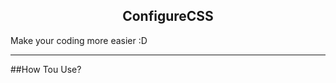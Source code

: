 <b><h2 align="center">ConfigureCSS</h2></b>
Make your coding more easier :D
<hr>
##How Tou Use?
<img src="">
